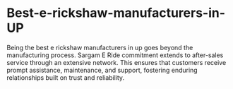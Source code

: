 # Best-e-rickshaw-manufacturers-in-UP
Being the best e rickshaw manufacturers in up goes beyond the manufacturing process. Sargam E Ride commitment extends to after-sales service through an extensive network. This ensures that customers receive prompt assistance, maintenance, and support, fostering enduring relationships built on trust and reliability.
